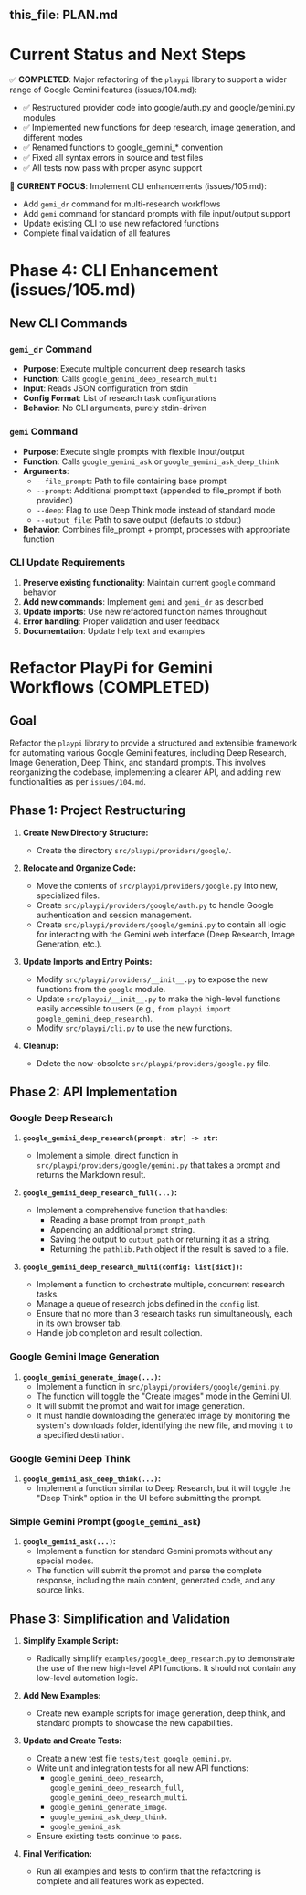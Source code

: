 this_file: PLAN.md
---

# Current Status and Next Steps

✅ **COMPLETED**: Major refactoring of the `playpi` library to support a wider range of Google Gemini features (issues/104.md):
- ✅ Restructured provider code into google/auth.py and google/gemini.py modules
- ✅ Implemented new functions for deep research, image generation, and different modes
- ✅ Renamed functions to google_gemini_* convention
- ✅ Fixed all syntax errors in source and test files
- ✅ All tests now pass with proper async support

🎯 **CURRENT FOCUS**: Implement CLI enhancements (issues/105.md):
- Add `gemi_dr` command for multi-research workflows
- Add `gemi` command for standard prompts with file input/output support
- Update existing CLI to use new refactored functions
- Complete final validation of all features

# Phase 4: CLI Enhancement (issues/105.md)

## New CLI Commands

### `gemi_dr` Command
- **Purpose**: Execute multiple concurrent deep research tasks
- **Function**: Calls `google_gemini_deep_research_multi`
- **Input**: Reads JSON configuration from stdin
- **Config Format**: List of research task configurations
- **Behavior**: No CLI arguments, purely stdin-driven

### `gemi` Command
- **Purpose**: Execute single prompts with flexible input/output
- **Function**: Calls `google_gemini_ask` or `google_gemini_ask_deep_think`
- **Arguments**:
  - `--file_prompt`: Path to file containing base prompt
  - `--prompt`: Additional prompt text (appended to file_prompt if both provided)
  - `--deep`: Flag to use Deep Think mode instead of standard mode
  - `--output_file`: Path to save output (defaults to stdout)
- **Behavior**: Combines file_prompt + prompt, processes with appropriate function

### CLI Update Requirements
1. **Preserve existing functionality**: Maintain current `google` command behavior
2. **Add new commands**: Implement `gemi` and `gemi_dr` as described
3. **Update imports**: Use new refactored function names throughout
4. **Error handling**: Proper validation and user feedback
5. **Documentation**: Update help text and examples

# Refactor PlayPi for Gemini Workflows (COMPLETED)

## Goal
Refactor the `playpi` library to provide a structured and extensible framework for automating various Google Gemini features, including Deep Research, Image Generation, Deep Think, and standard prompts. This involves reorganizing the codebase, implementing a clearer API, and adding new functionalities as per `issues/104.md`.

## Phase 1: Project Restructuring

1.  **Create New Directory Structure:**
    *   Create the directory `src/playpi/providers/google/`.

2.  **Relocate and Organize Code:**
    *   Move the contents of `src/playpi/providers/google.py` into new, specialized files.
    *   Create `src/playpi/providers/google/auth.py` to handle Google authentication and session management.
    *   Create `src/playpi/providers/google/gemini.py` to contain all logic for interacting with the Gemini web interface (Deep Research, Image Generation, etc.).

3.  **Update Imports and Entry Points:**
    *   Modify `src/playpi/providers/__init__.py` to expose the new functions from the `google` module.
    *   Update `src/playpi/__init__.py` to make the high-level functions easily accessible to users (e.g., `from playpi import google_gemini_deep_research`).
    *   Modify `src/playpi/cli.py` to use the new functions.

4.  **Cleanup:**
    *   Delete the now-obsolete `src/playpi/providers/google.py` file.

## Phase 2: API Implementation

### Google Deep Research

1.  **`google_gemini_deep_research(prompt: str) -> str`:**
    *   Implement a simple, direct function in `src/playpi/providers/google/gemini.py` that takes a prompt and returns the Markdown result.

2.  **`google_gemini_deep_research_full(...)`:**
    *   Implement a comprehensive function that handles:
        *   Reading a base prompt from `prompt_path`.
        *   Appending an additional `prompt` string.
        *   Saving the output to `output_path` or returning it as a string.
        *   Returning the `pathlib.Path` object if the result is saved to a file.

3.  **`google_gemini_deep_research_multi(config: list[dict])`:**
    *   Implement a function to orchestrate multiple, concurrent research tasks.
    *   Manage a queue of research jobs defined in the `config` list.
    *   Ensure that no more than 3 research tasks run simultaneously, each in its own browser tab.
    *   Handle job completion and result collection.

### Google Gemini Image Generation

1.  **`google_gemini_generate_image(...)`:**
    *   Implement a function in `src/playpi/providers/google/gemini.py`.
    *   The function will toggle the "Create images" mode in the Gemini UI.
    *   It will submit the prompt and wait for image generation.
    *   It must handle downloading the generated image by monitoring the system's downloads folder, identifying the new file, and moving it to a specified destination.

### Google Gemini Deep Think

1.  **`google_gemini_ask_deep_think(...)`:**
    *   Implement a function similar to Deep Research, but it will toggle the "Deep Think" option in the UI before submitting the prompt.

### Simple Gemini Prompt (`google_gemini_ask`)

1.  **`google_gemini_ask(...)`:**
    *   Implement a function for standard Gemini prompts without any special modes.
    *   The function will submit the prompt and parse the complete response, including the main content, generated code, and any source links.

## Phase 3: Simplification and Validation

1.  **Simplify Example Script:**
    *   Radically simplify `examples/google_deep_research.py` to demonstrate the use of the new high-level API functions. It should not contain any low-level automation logic.

2.  **Add New Examples:**
    *   Create new example scripts for image generation, deep think, and standard prompts to showcase the new capabilities.

3.  **Update and Create Tests:**
    *   Create a new test file `tests/test_google_gemini.py`.
    *   Write unit and integration tests for all new API functions:
        *   `google_gemini_deep_research`, `google_gemini_deep_research_full`, `google_gemini_deep_research_multi`.
        *   `google_gemini_generate_image`.
        *   `google_gemini_ask_deep_think`.
        *   `google_gemini_ask`.
    *   Ensure existing tests continue to pass.

4.  **Final Verification:**
    *   Run all examples and tests to confirm that the refactoring is complete and all features work as expected.
